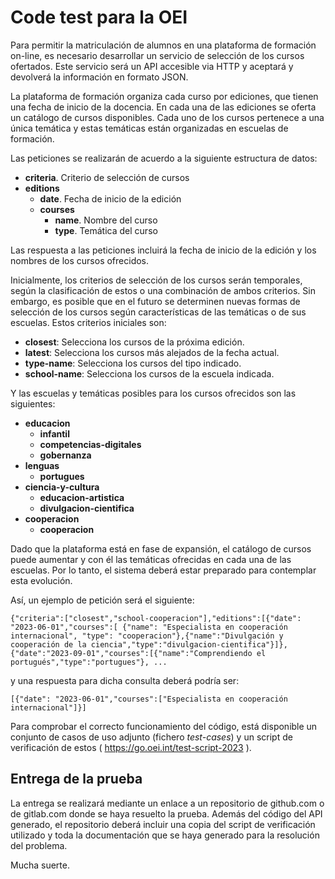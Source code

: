 # Code test para la OEI

Para permitir la matriculación de alumnos en una plataforma de formación on-line, es necesario desarrollar un servicio de selección de los cursos ofertados. Este servicio será un API accesible via HTTP y aceptará y devolverá la información en formato JSON.

La plataforma de formación organiza cada curso por ediciones, que tienen una fecha de inicio de la docencia. En cada una de las ediciones se oferta un catálogo de cursos disponibles. Cada uno de los cursos pertenece a una única temática y estas temáticas están organizadas en escuelas de formación.

Las peticiones se realizarán de acuerdo a la siguiente estructura de datos:

* **criteria**. Criterio de selección de cursos
* **editions**
  * **date**. Fecha de inicio de la edición
  * **courses**
    * **name**. Nombre del curso
    * **type**. Temática del curso
    
Las respuesta a las peticiones incluirá la fecha de inicio de la edición y los nombres de los cursos ofrecidos.

Inicialmente, los criterios de selección de los cursos serán temporales, según la clasificación de estos o una combinación de ambos criterios. Sin embargo, es posible que en el futuro se determinen nuevas formas de selección de los cursos según características de las temáticas o de sus escuelas. Estos criterios iniciales son:

* **closest**: Selecciona los cursos de la próxima edición.
* **latest**: Selecciona los cursos más alejados de la fecha actual.
* **type-name**: Selecciona los cursos del tipo indicado.
* **school-name**: Selecciona los cursos de la escuela indicada.

Y las escuelas y temáticas posibles para los cursos ofrecidos son las siguientes:

* **educacion**
  * **infantil**
  * **competencias-digitales**
  * **gobernanza**
* **lenguas**
  * **portugues**
* **ciencia-y-cultura**
  * **educacion-artistica**
  * **divulgacion-cientifica**
* **cooperacion**
  * **cooperacion**
  
Dado que la plataforma está en fase de expansión, el catálogo de cursos puede aumentar y con él las temáticas ofrecidas en cada una de las escuelas. Por lo tanto, el sistema deberá estar preparado para contemplar esta evolución.

Así, un ejemplo de petición será el siguiente:

    {"criteria":["closest","school-cooperacion"],"editions":[{"date": "2023-06-01","courses":[ {"name": "Especialista en cooperación internacional", "type": "cooperacion"},{"name":"Divulgación y cooperación de la ciencia","type":"divulgacion-cientifica"}]},{"date":"2023-09-01","courses":[{"name":"Comprendiendo el portugués","type":"portugues"}, ... 

y una respuesta para dicha consulta deberá podría ser:

    [{"date": "2023-06-01","courses":["Especialista en cooperación internacional"]}]

Para comprobar el correcto funcionamiento del código, está disponible un conjunto de casos de uso adjunto (fichero *test-cases*) y un script de verificación de estos ( https://go.oei.int/test-script-2023 ).

## Entrega de la prueba

La entrega se realizará mediante un enlace a un repositorio de github.com o de gitlab.com donde se haya resuelto la prueba. Además del código del API generado, el repositorio deberá incluir una copia del script de verificación utilizado y toda la documentación que se haya generado para la resolución del problema.

Mucha suerte.
